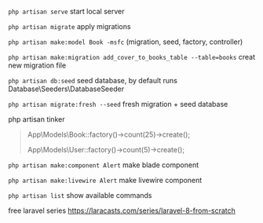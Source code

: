 `php artisan serve` start local server

`php artisan migrate` apply migrations

`php artisan make:model Book -msfc` (migration, seed, factory, controller)

`php artisan make:migration add_cover_to_books_table --table=books` creat new migration file

`php artisan db:seed` seed database, by default runs Database\Seeders\DatabaseSeeder

`php artisan migrate:fresh --seed` fresh migration + seed database

php artisan tinker
> App\Models\Book::factory()->count(25)->create();
>
> App\Models\User::factory()->count(5)->create();


`php artisan make:component Alert` make blade component

`php artisan make:livewire Alert` make livewire component

`php artisan list` show available commands

free laravel series https://laracasts.com/series/laravel-8-from-scratch

